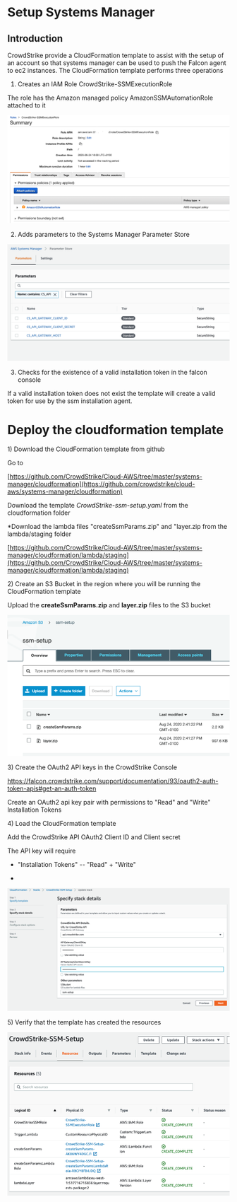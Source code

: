 Setup Systems Manager 
=====================

Introduction
------------

CrowdStrike provide a CloudFormation template to assist with the setup
of an account so that systems manager can be used to push the Falcon
agent to ec2 instances. The CloudFormation template performs three
operations

1.  Creates an IAM Role CrowdStrike-SSMExecutionRole

The role has the Amazon managed policy AmazonSSMAutomationRole attached
to it

![](media/image1.png)


2.  Adds parameters to the Systems Manager Parameter Store

![](media/image2.png)

3.  Checks for the existence of a valid installation token in the falcon
    console

If a valid installation token does not exist the template will create a
valid token for use by the ssm installation agent.

Deploy the cloudformation template
==================================

1\) Download the CloudFormation template from github

Go to

[https://github.com/CrowdStrike/Cloud-AWS/tree/master/systems-manager/cloudformation](https://github.com/crowdstrike/cloud-aws/systems-manager/cloudformation)

Download the template *CrowdStrike-ssm-setup.yaml* from the
cloudformation folder

*Download the lambda files "createSsmParams.zip" and "layer.zip from the
lambda/staging folder

[https://github.com/CrowdStrike/Cloud-AWS/tree/master/systems-manager/cloudformation/lambda/staging](https://github.com/CrowdStrike/Cloud-AWS/tree/master/systems-manager/cloudformation/lambda/staging)


2\) Create an S3 Bucket in the region where you will be running the
CloudFormation template

Upload the **createSsmParams.zip** and **layer.zip** files to the S3 bucket

![](media/image3.png)

3\) Create the OAuth2 API keys in the CrowdStrike Console

<https://falcon.crowdstrike.com/support/documentation/93/oauth2-auth-token-apis#get-an-auth-token>

Create an OAuth2 api key pair with permissions to "Read" and "Write"
Installation Tokens

4\) Load the CloudFormation template

Add the CrowdStrike API OAuth2 Client ID and Client secret

The API key will require

-   "Installation Tokens" -- "Read" + "Write"

-   

![](media/image4.png)

5\) Verify that the template has created the resources

![](media/image5.png)
